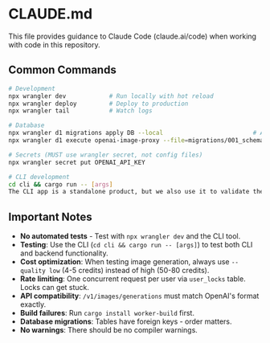 # CLAUDE.md

This file provides guidance to Claude Code (claude.ai/code) when working with code in this repository.

## Common Commands

```bash
# Development
npx wrangler dev            # Run locally with hot reload
npx wrangler deploy         # Deploy to production
npx wrangler tail           # Watch logs

# Database
npx wrangler d1 migrations apply DB --local                         # Apply migrations locally
npx wrangler d1 execute openai-image-proxy --file=migrations/001_schema.sql --remote  # Apply to production

# Secrets (MUST use wrangler secret, not config files)
npx wrangler secret put OPENAI_API_KEY

# CLI development
cd cli && cargo run -- [args]
The CLI app is a standalone product, but we also use it to validate the backend functions correctly.
```

## Important Notes

- **No automated tests** - Test with `npx wrangler dev` and the CLI tool.
- **Testing**: Use the CLI (`cd cli && cargo run -- [args]`) to test both CLI and backend functionality.
- **Cost optimization**: When testing image generation, always use `--quality low` (4-5 credits) instead of high (50-80 credits).
- **Rate limiting**: One concurrent request per user via `user_locks` table. Locks can get stuck.
- **API compatibility**: `/v1/images/generations` must match OpenAI's format exactly.
- **Build failures**: Run `cargo install worker-build` first.
- **Database migrations**: Tables have foreign keys - order matters.
- **No warnings**: There should be no compiler warnings.
